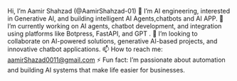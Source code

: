 Hi, I’m Aamir Shahzad (@AamirShahzad-01)
👀 I’m  AI engineering, interested in Generative AI, and building intelligent AI Agents,chatbots and AI APP.
🌱 I’m currently working on AI agents, chatbot development, and integration using platforms like Botpress, FastAPI, and GPT .
💞️ I’m looking to collaborate on AI-powered solutions, generative AI-based projects, and innovative chatbot applications.
📫 How to reach me: aamirShazad0011@gmail.com
⚡ Fun fact: I’m passionate about automation and building AI systems that make life easier for businesses.

<!---
AamirShahzad-01/AamirShahzad-01 is a ✨ special ✨ repository because its `README.md` (this file) appears on your GitHub profile.
You can click the Preview link to take a look at your changes.
--->
